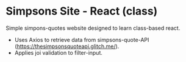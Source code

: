 # Simpsons Site - React (class)

Simple simpons-quotes website designed to learn class-based react.

- Uses Axios to retrieve data from simpsons-quote-API (https://thesimpsonsquoteapi.glitch.me/).
- Applies joi validation to filter-input.
